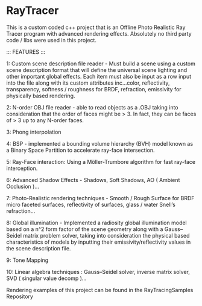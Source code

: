 # RayTracer

This is a custom coded c++ project that is an Offline Photo Realistic Ray Tracer program with advanced rendering effects. Absolutely no third party code / libs were used in this project.

::: FEATURES :::

1: Custom scene description file reader - Must build a scene using a custom scene description format that will define the universal scene lighting and other important global effects. Each item must also be input as a row input into the file along with its custom attributes inc...color, reflectivity, transparency, softness / roughness for BRDF, refraction, emissivity for physically based rendering.

2: N-order OBJ file reader - able to read objects as a .OBJ taking into consideration that the order of faces might be > 3. In fact, they can be faces of > 3 up to any N-order faces.

3: Phong interpolation

4: BSP - implemented a bounding volume hierarchy (BVH) model known as a Binary Space Partition to accelerate ray-face intersection.

5: Ray-Face interaction: Using a Möller-Trumbore algorithm for fast ray-face interception.

6: Advanced Shadow Effects - Shadows, Soft Shadows, AO ( Ambient Occlusion )...

7: Photo-Realistic rendering techniques - Smooth / Rough Surface for BRDF micro faceted surfaces, reflectivity of surfaces, glass / water Snell’s refraction…

8: Global illumination - Implemented a radiosity global illumination model based on a n^2 form factor of the scene geometry along with a Gauss–Seidel matrix problem solver, taking into consideration the physical based characteristics of models by inputting their emissivity/reflectivity values in the scene description file.

9: Tone Mapping

10: Linear algebra techniques : Gauss–Seidel solver, inverse matrix solver, SVD ( singular value decomp )...

Rendering examples of this project can be found in the RayTracingSamples Repository
